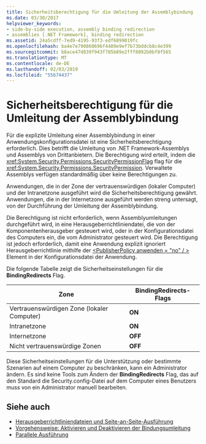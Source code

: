 ```yaml
---
title: Sicherheitsberechtigung für die Umleitung der Assemblybindung
ms.date: 03/30/2017
helpviewer_keywords:
- side-by-side execution, assembly binding redirection
- assemblies [.NET Framework], binding redirection
ms.assetid: 24a5cdff-7ed9-4195-93f3-edf6899019fc
ms.openlocfilehash: ba4e7e790860696f4489e9ef7b73bddcb8c4e399
ms.sourcegitcommit: b8ace47d839f943f785b89e2fff8092b0bf8f565
ms.translationtype: MT
ms.contentlocale: de-DE
ms.lasthandoff: 02/03/2019
ms.locfileid: "55674437"
---
```

# <a name="assembly-binding-redirection-security-permission"></a>Sicherheitsberechtigung für die Umleitung der Assemblybindung
Für die explizite Umleitung einer Assemblybindung in einer Anwendungskonfigurationsdatei ist eine Sicherheitsberechtigung erforderlich. Dies betrifft die Umleitung von .NET Framework-Assemblys und Assemblys von Drittanbietern. Die Berechtigung wird erteilt, indem die <xref:System.Security.Permissions.SecurityPermissionFlag> flag für die <xref:System.Security.Permissions.SecurityPermission>. Verwaltete Assemblys verfügen standardmäßig über keine Berechtigungen zu.  
  
 Anwendungen, die in der Zone der vertrauenswürdigen (lokaler Computer) und der Intranetzone ausgeführt wird die Sicherheitsberechtigung gewährt. Anwendungen, die in der Internetzone ausgeführt werden streng untersagt, von der Durchführung der Umleitung der Assemblybindung.  
  
 Die Berechtigung ist nicht erforderlich, wenn Assemblyumleitungen durchgeführt wird, in eine Herausgeberrichtliniendatei, die von der Komponentenherausgeber gesteuert wird, oder in der Konfigurationsdatei des Computers ein, die vom Administrator gesteuert wird. Die Berechtigung ist jedoch erforderlich, damit eine Anwendung explizit ignoriert Herausgeberrichtlinie mithilfe der [ \<PublisherPolicy anwenden = "no" / >](../../../docs/framework/configure-apps/file-schema/runtime/publisherpolicy-element.md) Element in der Konfigurationsdatei der Anwendung.  
  
 Die folgende Tabelle zeigt die Sicherheitseinstellungen für die **BindingRedirects** Flag.  
  
|Zone|BindingRedirects-Flags|  
|----------|-----------------------------------|  
|Vertrauenswürdigen Zone (lokaler Computer)|**ON**|  
|Intranetzone|**ON**|  
|Internetzone|**OFF**|  
|Nicht vertrauenswürdige Zonen|**OFF**|  
  
 Diese Sicherheitseinstellungen für die Unterstützung oder bestimmte Szenarien auf einem Computer zu beschränken, kann ein Administrator ändern. Es sind keine Tools zum Ändern der **BindingRedirects** Flag, das auf den Standard die Security.config-Datei auf dem Computer eines Benutzers muss von ein Administrator manuell bearbeiten.  
  
## <a name="see-also"></a>Siehe auch

- [Herausgeberrichtliniendateien und Seite-an-Seite-Ausführung](https://docs.microsoft.com/previous-versions/dotnet/netframework-4.0/06d2bae3(v=vs.100))
- [Vorgehensweise: Aktivieren und Deaktivieren der Bindungsumleitung](../../../docs/framework/configure-apps/how-to-enable-and-disable-automatic-binding-redirection.md)
- [Parallele Ausführung](../../../docs/framework/deployment/side-by-side-execution.md)
